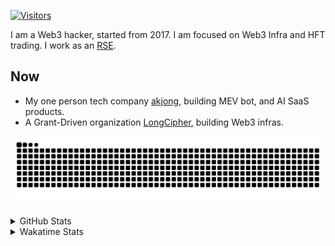 <!-- markdownlint-disable MD041 MD010 MD033 -->
[![Visitors](https://api.visitorbadge.io/api/daily?path=Akagi201%2FAkagi201&label=Visitors%20Today&countColor=%2337d67a)](https://visitorbadge.io/status?path=Akagi201%2FAkagi201)

I am a Web3 hacker, started from 2017. I am focused on Web3 Infra and HFT trading.
I work as an [RSE](https://us-rse.org/about/what-is-an-rse/).

## Now

* My one person tech company [akjong](https://github.com/akjong), building MEV bot, and AI SaaS products.
* A Grant-Driven organization [LongCipher](https://github.com/longcipher), building Web3 infras.

[![github contribution grid snake animation](https://raw.githubusercontent.com/Akagi201/Akagi201/output/github-contribution-grid-snake.svg#gh-light-mode-only)](https://github.com/Akagi201)

<details>
<summary>GitHub Stats</summary>
  <a href="https://github.com/Akagi201"><img alt="Profile Detail" src="https://raw.githubusercontent.com/Akagi201/Akagi201/master/profile-summary-card-output/dracula/0-profile-details.svg" /></a>
  <a href="https://github.com/Akagi201"><img alt="Github Stats" src="https://raw.githubusercontent.com/Akagi201/Akagi201/master/profile-summary-card-output/dracula/3-stats.svg" /></a>
  <a href="https://github.com/Akagi201"><img alt="Lang By Commits" src="https://raw.githubusercontent.com/Akagi201/Akagi201/master/profile-summary-card-output/dracula/2-most-commit-language.svg" /></a>
</details>

<details>
<summary>Wakatime Stats</summary>
<br>

<!--START_SECTION:waka-->

```txt
From: 23 August 2025 - To: 30 August 2025

Total Time: 60 hrs 25 mins

sh           26 hrs 18 mins  ███████████░░░░░░░░░░░░░░   43.55 %
Other        15 hrs 43 mins  ██████▓░░░░░░░░░░░░░░░░░░   26.02 %
Rust         7 hrs 10 mins   ███░░░░░░░░░░░░░░░░░░░░░░   11.87 %
TOML         5 hrs 30 mins   ██▒░░░░░░░░░░░░░░░░░░░░░░   09.11 %
Markdown     2 hrs 39 mins   █░░░░░░░░░░░░░░░░░░░░░░░░   04.40 %
TypeScript   1 hr 23 mins    ▓░░░░░░░░░░░░░░░░░░░░░░░░   02.31 %
YAML         24 mins         ▒░░░░░░░░░░░░░░░░░░░░░░░░   00.68 %
JSON         15 mins         ░░░░░░░░░░░░░░░░░░░░░░░░░   00.42 %
Move         13 mins         ░░░░░░░░░░░░░░░░░░░░░░░░░   00.38 %
Bash         10 mins         ░░░░░░░░░░░░░░░░░░░░░░░░░   00.28 %
```

<!--END_SECTION:waka-->

</details>
